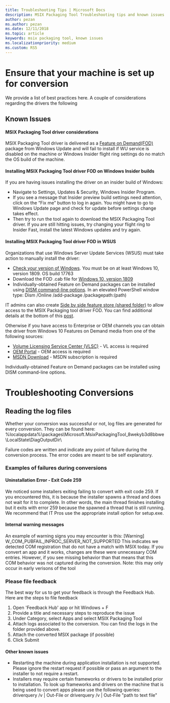 ```yaml
---
title: Troubleshooting Tips | Microsoft Docs
description: MSIX Packaging Tool Troubleshooting tips and known issues 
author: pezan
ms.author: pezan
ms.date: 12/11/2018
ms.topic: article
keywords: msix packaging tool, known issues
ms.localizationpriority: medium
ms.custom: RS5
---
```

# Ensure that your machine is set up for conversion 
We provide a list of best practices here. A couple of considerations regarding the drivers the following

## Known Issues
#### MSIX Packaging Tool driver considerations
MSIX Packaging Tool driver is delivered as a [Feature on Demand(FOD)](https://docs.microsoft.com/en-us/windows-hardware/manufacture/desktop/features-on-demand-v2--capabilities) package from Windows Update and will fail to install if WU service is disabled on the machine or Windows Insider flight ring settings do no match the OS build of the machine. 

#### Installing MSIX Packaging Tool driver FOD on Windows Insider builds
If you are having issues installing the driver on an insider build of Windows:
- Navigate to Settings, Updates & Security, Windows Insider Program.
- If you see a message that Insider preview build settings need attention, click on the “Fix me” button to log in again. You might have to go to Windows Update page and check for update before settings change takes effect. 
- Then try to run the tool again to download the MSIX Packaging Tool driver. If you are still hitting issues, try changing your flight ring to Insider Fast, install the latest Windows updates and try again.

#### Installing MSIX Packaging Tool driver FOD in WSUS
Organizations that use Windows Server Update Services (WSUS) must take action to manually install the driver:
- [Check your version of Windows](https://support.microsoft.com/en-us/help/13443/windows-which-operating-system). You must be on at least Windows 10, version 1809. OS build 17763 
- Download the FOD .cab file for [Windows 10, version 1809](https://download.microsoft.com/download/8/4/3/8436215A-42DB-4FD2-966D-60D436D6EEFC/Msix-PackagingTool-Driver-Package~31bf3856ad364e35~amd64~~.cab)
- Individually-obtained Feature on Demand packages can be installed using [DISM command-line options](https://docs.microsoft.com/en-us/windows-hardware/manufacture/desktop/dism-operating-system-package-servicing-command-line-options). In an elevated PowerShell window type: Dism /Online /add-package /packagepath:(path) 

IT admins can also create [Side by side feature store (shared folder)](https://docs.microsoft.com/en-us/previous-versions/windows/it-pro/windows-server-2012-R2-and-2012/jj127275(v=ws.11)) to allow access to the MSIX Packaging tool driver FOD. You can find additional details at the bottom of this [post](https://techcommunity.microsoft.com/t5/Windows-IT-Pro-Blog/Language-pack-acquisition-and-retention-for-enterprise-devices/ba-p/275404).

Otherwise if you have access to Enterprise or OEM channels you can obtain the driver from Windows 10 Features on Demand media from one of the following sources:
- [Volume Licensing Service Center (VLSC)](https://www.microsoft.com/Licensing/servicecenter/default.aspx) - VL access is required
- [OEM Portal](https://www.microsoftoem.com) - OEM access is required
- [MSDN Download](https://my.visualstudio.com/Downloads/Featured) - MSDN subscription is required

Individually-obtained Feature on Demand packages can be installed using DISM command-line options.

# Troubleshooting Conversions
## Reading the log files 
Whether your conversion was successful or not, log files are generated for every conversion. They can be found here: 
%localappdata%\packages\Microsoft.MsixPackagingTool_8wekyb3d8bbwe\LocalState\DiagOutputDir\

Failure codes are written and indicate any point of failure during the conversion process. The error codes are meant to be self explanatory. 

### Examples of failures during conversions 
#### Uninstallation Error - Exit Code 259
We noticed some installers exiting failing to convert with exit code 259. If you encountered this, it is because the installer spawns a thread and does not wait for it to complete. In other words, the main thread finishes installing but it exits with error 259 because the spawned a thread that is still running. We recommend that IT Pros use the appropriate install option for setup.exe. 

#### Internal warning messages
An example of warning signs you may encounter is this:
[Warning] W_COM_PUBFAIL_INPROC_SERVER_NOT_SUPPORTED
This indicates we detected COM registration that do not have a match with MSIX today. If you convert an app and it works, changes are these were unnecessary COM entries. However, if you see missing behavior than that means that this COM behavior was not captured during 
the conversion. 
Note: this may only occur in early verisons of the tool

### Please file feedback 
The best way for us to get your feedback is through the Feedback Hub. Here are the steps to file feedback 
1. Open 'Feedback Hub' app or hit Windows + F 
2. Provide a title and necessary steps to reproduce the issue 
3. Under Category, select Apps and select MSIX Packaging Tool 
4. Attach logs associated to the conversion. You can find the logs in the folder provided above. 
5. Attach the converted MSIX package (if possible) 
6. Click Submit 

#### Other known issues
- Restarting the machine during application installation is not supported. Please ignore the restart request if possible or pass an argument to the installer to not require a restart.
- Installers may require certain frameworks or drivers to be installed prior to installation. To look up frameworks and drivers on the machine that is being used to convert apps please use the following queries: driverquery /v | Out-File
or driverquery /v | Out-File "path to text file"



